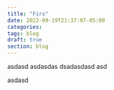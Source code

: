 ```yaml
---
title: "Firs"
date: 2022-09-19T21:37:07-05:00
categories:
tags: blog
draft: true
section: blog
---
```

asdasd
asdasdas
dsadasdasd
asd


asdasd